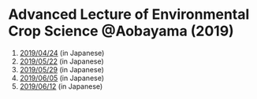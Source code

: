 # Advanced Lecture of Environmental Crop Science @Aobayama (2019)  

1. [2019/04/24](https://github.com/blukaniro/AdvLec2019/blob/master/AdvLec190424.md) (in Japanese)  
1. [2019/05/22](https://github.com/blukaniro/AdvLec2019/blob/master/AdvLec190522.md) (in Japanese)  
1. [2019/05/29](https://github.com/blukaniro/AdvLec2019/blob/master/AdvLec190529.md) (in Japanese)   
1. [2019/06/05](https://github.com/blukaniro/AdvLec2019/blob/master/AdvLec190605.md) (in Japanese)  
1. [2019/06/12](https://github.com/blukaniro/AdvLec2019/blob/master/AdvLec190612.md) (in Japanese)  

